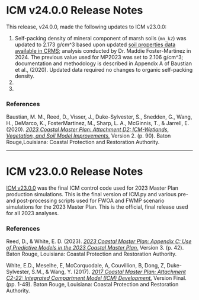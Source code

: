 
# ICM v24.0.0 Release Notes

This release, v24.0.0, made the following updates to ICM v23.0.0:<br>
1. Self-packing density of mineral component of marsh soils (`mn_k2`) was updated to 2.173 g/cm^3 based upon updated [soil properties data available in CRMS](https://cims.coastal.louisiana.gov/DataDownload/DataDownload.aspx?type=soil_properties); analysis conducted by Dr. Maddie Foster-Martinez in 2024. The previous value used for MP2023 was set to 2.106 g/cm^3; documentation and methodology is described in Appendix A of Baustian et al., (2020). Updated data required no changes to organic self-packing density. 
2.  
3. <br>


### References

Baustian, M. M., Reed, D., Visser, J., Duke-Sylvester, S., Snedden, G., Wang, H., DeMarco, K., FosterMartinez, M., Sharp, L. A., McGinnis, T., & Jarrell, E. (2020). [*2023 Coastal Master Plan: Attachment D2: ICM-Wetlands, Vegetation, and Soil Model Improvements.*](https://coastal.la.gov/wp-content/uploads/2023/08/D2_2023ICM-Wetlands-Veg-Soils-Model-Improvements_Jun2020_v2.pdf) Version 2. (p. 90). Baton Rouge,Louisiana: Coastal Protection and Restoration Authority.

---

# ICM v23.0.0 Release Notes

[ICM v23.0.0](https://github.com/CPRA-MP/ICM/releases/tag/v23.0.0) was the final ICM control code used for 2023 Master Plan production simulations.
This is the final version of ICM.py and various pre- and post-processing scripts used for FWOA and FWMP scenario simulations for the 2023 Master Plan. This is the official, final release used for all 2023 analyses.

### References

Reed, D., & White, E. D. (2023). [*2023 Coastal Master Plan: Appendix C: Use of Predictive Models in the 2023 Coastal Master Plan.*](https://coastal.la.gov/wp-content/uploads/2023/05/C_UsePredictiveModels_Jan2023_v3.pdf) Version 3. (p. 42). Baton Rouge, Louisiana: Coastal Protection and Restoration Authority. 

White, E.D., Meselhe, E, McCorquodale, A, Couvillion, B, Dong, Z, Duke-Sylvester, S.M., & Wang, Y. (2017). [*2017 Coastal Master Plan: Attachment C2-22: Integrated Compartment Model (ICM) Development.*](https://coastal.la.gov/wp-content/uploads/2017/04/Attachment-C3-22_FINAL_03.07.2017.pdf) Version Final. (pp. 1-49). Baton Rouge, Louisiana: Coastal Protection and Restoration Authority.

